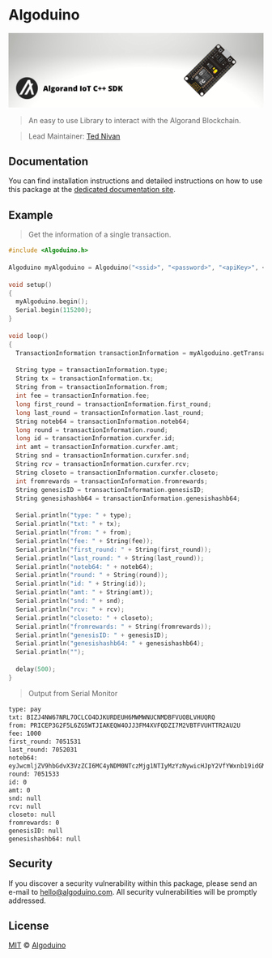 # Algoduino

<p align="center">
    <img src="https://github.com/algoduino/assets/blob/master/banner.png" />
</p>

> An easy to use Library to interact with the Algorand Blockchain.

> Lead Maintainer: [Ted Nivan](https://github.com/TedNIVAN)

## Documentation

You can find installation instructions and detailed instructions on how to use this package at the [dedicated documentation site](https://algoduino.github.io/documentation/class_algoduino.html).

## Example

> Get the information of a single transaction.

```cpp
#include <Algoduino.h>

Algoduino myAlgoduino = Algoduino("<ssid>", "<password>", "<apiKey>", <network>);

void setup()
{
  myAlgoduino.begin();
  Serial.begin(115200);
}

void loop()
{
  TransactionInformation transactionInformation = myAlgoduino.getTransactionInformation("<txid>");

  String type = transactionInformation.type;
  String tx = transactionInformation.tx;
  String from = transactionInformation.from;
  int fee = transactionInformation.fee;
  long first_round = transactionInformation.first_round;
  long last_round = transactionInformation.last_round;
  String noteb64 = transactionInformation.noteb64;
  long round = transactionInformation.round;
  long id = transactionInformation.curxfer.id;
  int amt = transactionInformation.curxfer.amt;
  String snd = transactionInformation.curxfer.snd;
  String rcv = transactionInformation.curxfer.rcv;
  String closeto = transactionInformation.curxfer.closeto;
  int fromrewards = transactionInformation.fromrewards;
  String genesisID = transactionInformation.genesisID;
  String genesishashb64 = transactionInformation.genesishashb64;

  Serial.println("type: " + type);
  Serial.println("txt: " + tx);
  Serial.println("from: " + from);
  Serial.println("fee: " + String(fee));
  Serial.println("first_round: " + String(first_round));
  Serial.println("last_round: " + String(last_round));
  Serial.println("noteb64: " + noteb64);
  Serial.println("round: " + String(round));
  Serial.println("id: " + String(id));
  Serial.println("amt: " + String(amt));
  Serial.println("snd: " + snd);
  Serial.println("rcv: " + rcv);
  Serial.println("closeto: " + closeto);
  Serial.println("fromrewards: " + String(fromrewards));
  Serial.println("genesisID: " + genesisID);
  Serial.println("genesishashb64: " + genesishashb64);
  Serial.println("");

  delay(500);
}
```

> Output from Serial Monitor

```
type: pay
txt: BIZJ4NW67NRL7OCLCO4DJKURDEUH6MWMWNUCNMDBFVUOBLVHUQRQ
from: PRICEP3G2F5L6ZG5WTJIAKEQW4OJJ3FM4XVFQDZI7M2VBTFVUHTTR2AU2U
fee: 1000
first_round: 7051531
last_round: 7052031
noteb64: eyJwcmljZV9hbGdvX3VzZCI6MC4yNDM0NTczMjg1NTIyMzYzNywicHJpY2VfYWxnb19idGMiOjAuMDAwMDI1Mzc4MTM1NTAzNzEyNDQ4LCJsYXN0X3RyYWRlX2F0IjoiMjAyMC0wNi0wM1QyMTo0ODo0NC4yM1oiLCJ0aW1lc3RhbXAiOiIyMDIwLTA2LTAzVDIxOjQ4OjU4LjIzMFoifQ==
round: 7051533
id: 0
amt: 0
snd: null
rcv: null
closeto: null
fromrewards: 0
genesisID: null
genesishashb64: null
```
## Security

If you discover a security vulnerability within this package, please send an e-mail to hello@algoduino.com. All security vulnerabilities will be promptly addressed.

## License

[MIT](LICENSE) © [Algoduino](https://www.algoduino.com/)

